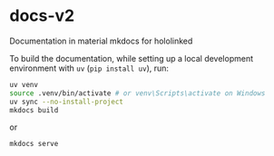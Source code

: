 # docs-v2
Documentation in material mkdocs for hololinked

To build the documentation, while setting up a local development environment with `uv` (`pip install uv`), run:

```bash
uv venv
source .venv/bin/activate # or venv\Scripts\activate on Windows
uv sync --no-install-project
mkdocs build
```
or 
```bash	
mkdocs serve
```